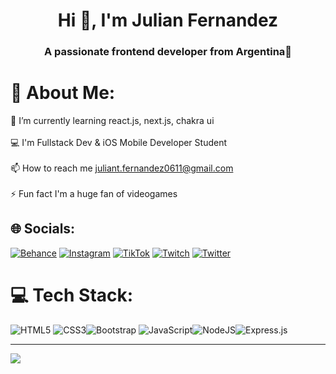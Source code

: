 <h1 align="center">Hi 👋, I'm Julian Fernandez</h1>
<h3 align="center">A passionate frontend developer from Argentina🧉</h3>

# 💫 About Me:
🌱 I’m currently learning react.js, next.js, chakra ui<br><br>💻 I'm Fullstack Dev & iOS Mobile Developer Student<br><br>📫 How to reach me juliant.fernandez0611@gmail.com<br><br>⚡ Fun fact I'm a huge fan of videogames


## 🌐 Socials:
[![Behance](https://img.shields.io/badge/Behance-1769ff?logo=behance&logoColor=white)](https://behance.net/julianfernandez16) [![Instagram](https://img.shields.io/badge/Instagram-%23E4405F.svg?logo=Instagram&logoColor=white)](https://instagram.com/juliantfernandez) [![TikTok](https://img.shields.io/badge/TikTok-%23000000.svg?logo=TikTok&logoColor=white)](https://tiktok.com/@juliantfernandez) [![Twitch](https://img.shields.io/badge/Twitch-%239146FF.svg?logo=Twitch&logoColor=white)](https://twitch.tv/gurukyyy) [![Twitter](https://img.shields.io/badge/Twitter-%231DA1F2.svg?logo=Twitter&logoColor=white)](https://twitter.com/juli_tfernandez) 

# 💻 Tech Stack:
![HTML5](https://img.shields.io/badge/html5-%23E34F26.svg?style=for-the-badge&logo=html5&logoColor=white) ![CSS3](https://img.shields.io/badge/css3-%231572B6.svg?style=for-the-badge&logo=css3&logoColor=white)![Bootstrap](https://img.shields.io/badge/bootstrap-%23563D7C.svg?style=for-the-badge&logo=bootstrap&logoColor=white) ![JavaScript](https://img.shields.io/badge/javascript-%23323330.svg?style=for-the-badge&logo=javascript&logoColor=%23F7DF1E)![NodeJS](https://img.shields.io/badge/node.js-6DA55F?style=for-the-badge&logo=node.js&logoColor=white)![Express.js](https://img.shields.io/badge/express.js-%23404d59.svg?style=for-the-badge&logo=express&logoColor=%2361DAFB)


---
[![](https://visitcount.itsvg.in/api?id=juliantfernandez&icon=2&color=8)](https://visitcount.itsvg.in)
